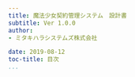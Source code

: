 ```yaml
---
title: 魔法少女契約管理システム　設計書
subtitle: Ver 1.0.0
author:
- ミタキハラシステムズ株式会社

date: 2019-08-12
toc-title: 目次  
...
```

